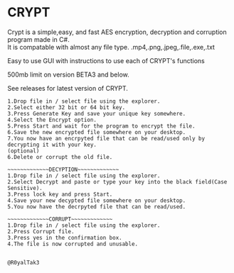 # CRYPT
Crypt is a simple,easy, and fast AES encryption, decryption and corruption program made in C#.  
It is compatable with almost any file type. .mp4,.png,.jpeg,.file,.exe,.txt 

Easy to use GUI with instructions to use each of CRYPT's functions    

  
500mb limit on version BETA3 and below. 

See releases for latest version of CRYPT. 


~~~~~~~~~~~~~ENCRYPTION~~~~~~~~~~~~~
1.Drop file in / select file using the explorer.
2.Select either 32 bit or 64 bit key.
3.Press Generate Key and save your unique key somewhere.
4.Select the Encrypt option.
5.Press Start and wait for the program to encrypt the file.
6.Save the new encrypted file somewhere on your desktop.
7.You now have an encrpyted file that can be read/used only by decrypting it with your key.
(optional)
6.Delete or corrupt the old file.

~~~~~~~~~~~~~DECYPTION~~~~~~~~~~~~~
1.Drop file in / select file using the explorer.
2.Select Decrypt and paste or type your key into the black field(Case Sensitive).
3.Press lock key and press Start.
4.Save your new decypted file somewhere on your desktop.
5.You now have the decrpyted file that can be read/used.

~~~~~~~~~~~~~CORRUPT~~~~~~~~~~~~~
1.Drop file in / select file using the explorer.
2.Press Corrupt file.
3.Press yes in the confirmation box.
4.The file is now corrupted and unusable.


@R0yalTak3
